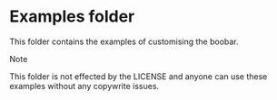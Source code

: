 # Examples folder

This folder contains the examples of customising the boobar.

> [!NOTE]
> This folder is not effected by the LICENSE and anyone can use these examples without any copywrite issues.
